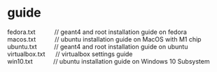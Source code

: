 # guide

fedora.txt      &nbsp;&nbsp;&nbsp;&nbsp;&nbsp;&nbsp;&nbsp;&nbsp;&nbsp;  // geant4 and root installation guide on fedora
  </br>
macos.txt          &nbsp;&nbsp;&nbsp;&nbsp;&nbsp;&nbsp;&nbsp;&nbsp;&nbsp;  // ubuntu installation guide on MacOS with M1 chip
  </br>
ubuntu.txt      &nbsp;&nbsp;&nbsp;&nbsp;&nbsp;&nbsp;&nbsp;&nbsp;  // geant4 and root installation guide on ubuntu
  </br>
virtualbox.txt  &nbsp;&nbsp;&nbsp;&nbsp;  // virtualbox settings guide
  </br>
win10.txt       &nbsp;&nbsp;&nbsp;&nbsp;&nbsp;&nbsp;&nbsp;&nbsp;&nbsp;&nbsp;  // ubuntu installation guide on Windows 10 Subsystem

